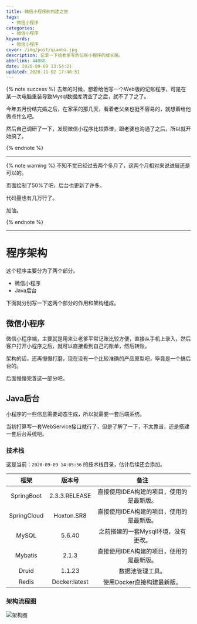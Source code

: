 ```yaml
---
title: 微信小程序的构建之旅
tags:
  - 微信小程序
categories:
  - 微信小程序
keywords:
  - 微信小程序
cover: /img/post/qiaoba.jpg
description: 记录一下给老爹写的记账小程序的成长路。
abbrlink: 44088
date: 2020-09-09 13:54:21
updated: 2020-11-02 17:48:51
---
```


{% note success  %}
去年的时候，想着给他写一个Web版的记账程序，可是在某一次电脑重装导致Mysql数据库清空了之后，就不了了之了。

今年五月份结完婚之后，在家呆的那几天，看着老父亲也挺不容易的，就想着给他做点什么吧。

然后自己调研了一下，发现微信小程序比较靠谱，跟老婆也沟通了之后，所以就开始搞了。

{% endnote %}

---

{% note warning %}
不知不觉已经过去两个多月了，这两个月相对来说进展还是可以的。

页面绘制了50%了吧，后台也更新了许多。

代码量也有几万行了。

加油。

{% endnote %}

---

# 程序架构

这个程序主要分为了两个部分。
- 微信小程序
- Java后台

下面就分别写一下这两个部分的作用和架构组成。

## 微信小程序

微信小程序端，主要就是用来让老爹平常记账比较方便，直接从手机上录入，然后客户打开小程序之后，就可以直接看到自己的账单，然后转账。

架构的话，还再慢慢打磨，现在没有一个比较准确的产品原型吧，毕竟是一个搞后台的。

后面慢慢完善这一部分吧。

## Java后台

小程序的一些信息需要动态生成，所以就需要一套后端系统。

当初打算写一套WebService接口就行了，但是了解了一下，不太靠谱，还是搭建一套后台系统吧。

### 技术栈

这是当前：`2020-09-09 14:05:56` 的技术栈目录，估计后续还会添加。 

| 框架 | 版本号 | 备注 |
| :----: | :------: | :----: |
| SpringBoot | 2.3.3.RELEASE | 直接使用IDEA构建的项目，使用的是最新版。 |
| SpringCloud | Hoxton.SR8 | 直接使用IDEA构建的项目，使用的是最新版。 |
| MySQL | 5.6.40 | 之前搭建的一套Mysql环境，没有更改。 |
| Mybatis | 2.1.3 | 直接使用IDEA构建的项目，使用的是最新版。 |
| Druid | 1.1.23 | 数据池管理工具。 |
| Redis | Docker:latest | 使用Docker直接构建最新版。 |

### 架构流程图

![架构图](/img/post/jiagoutu.png)

